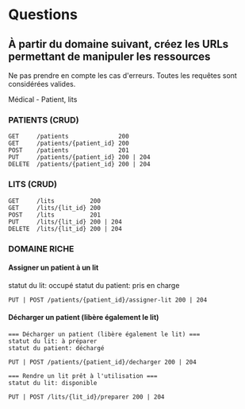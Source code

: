 # Questions

## À partir du domaine suivant, créez les URLs permettant de manipuler les ressources
Ne pas prendre en compte les cas d'erreurs. Toutes les requêtes sont considérées valides.

Médical - Patient, lits

### PATIENTS (CRUD)
```
GET     /patients              200
GET     /patients/{patient_id} 200
POST    /patients              201
PUT     /patients/{patient_id} 200 | 204
DELETE  /patients/{patient_id} 200 | 204
```
### LITS (CRUD)
```
GET     /lits          200
GET     /lits/{lit_id} 200
POST    /lits          201
PUT     /lits/{lit_id} 200 | 204
DELETE  /lits/{lit_id} 200 | 204
```
### DOMAINE RICHE
#### Assigner un patient à un lit
statut du lit: occupé
statut du patient: pris en charge
```
PUT | POST /patients/{patient_id}/assigner-lit 200 | 204
```
#### Décharger un patient (libère également le lit)
```
=== Décharger un patient (libère également le lit) ===
statut du lit: à préparer
statut du patient: déchargé

PUT | POST /patients/{patient_id}/decharger 200 | 204 

=== Rendre un lit prêt à l'utilisation ===
statut du lit: disponible

PUT | POST /lits/{lit_id}/preparer 200 | 204
```


